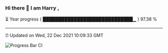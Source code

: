 ### Hi there 👋 I am Harry , 

⏳ Year progress { █████████████████████████████▁ } 97.38 %

---

⏰ Updated on Wed, 22 Dec 2021 10:09:33 GMT

![Progress Bar CI](https://github.com/duykhang68/duykhang68/workflows/Progress%20Bar%20CI/badge.svg)
